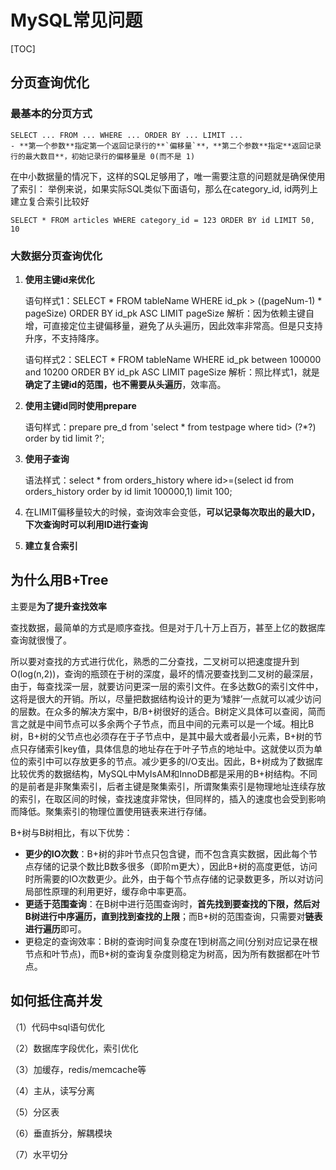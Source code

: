 # MySQL常见问题

[TOC]



## 分页查询优化

### 最基本的分页方式

~~~mysql
SELECT ... FROM ... WHERE ... ORDER BY ... LIMIT ... 
- **第一个参数**指定第一个返回记录行的**`偏移量`**，**第二个参数**指定**返回记录行的最大数目**，初始记录行的偏移量是 0(而不是 1)
~~~

在中小数据量的情况下，这样的SQL足够用了，唯一需要注意的问题就是确保使用了索引：
举例来说，如果实际SQL类似下面语句，那么在category_id, id两列上建立复合索引比较好

~~~mysql
SELECT * FROM articles WHERE category_id = 123 ORDER BY id LIMIT 50, 10
~~~

### 大数据分页查询优化

1. **使用主键id来优化**

   语句样式1：SELECT * FROM tableName WHERE id_pk > ((pageNum-1) * pageSize) ORDER BY id_pk ASC LIMIT pageSize
   解析：因为依赖主键自增，可直接定位主键偏移量，避免了从头遍历，因此效率非常高。但是只支持升序，不支持降序。

   

   语句样式2：SELECT * FROM tableName WHERE id_pk between 100000 and 10200 ORDER BY id_pk ASC LIMIT pageSize
   解析：照比样式1，就是**确定了主键id的范围，也不需要从头遍历**，效率高。

2. **使用主键id同时使用prepare**

   语句样式：prepare pre_d from 'select * from testpage where tid> (?*?) order by tid limit ?';

3. **使用子查询**

   语法样式：select * from orders_history where id>=(select id from orders_history order by id limit 100000,1) limit 100;

4. 在LIMIT偏移量较大的时候，查询效率会变低，**可以记录每次取出的最大ID，下次查询时可以利用ID进行查询**

5. **建立复合索引**





## 为什么用B+Tree

主要是**为了提升查找效率**

查找数据，最简单的方式是顺序查找。但是对于几十万上百万，甚至上亿的数据库查询就很慢了。

所以要对查找的方式进行优化，熟悉的二分查找，二叉树可以把速度提升到O(log(n,2))，查询的瓶颈在于树的深度，最坏的情况要查找到二叉树的最深层，由于，每查找深一层，就要访问更深一层的索引文件。在多达数G的索引文件中，这将是很大的开销。所以，尽量把数据结构设计的更为‘矮胖’一点就可以减少访问的层数。在众多的解决方案中，B/B+树很好的适合。B树定义具体可以查阅，简而言之就是中间节点可以多余两个子节点，而且中间的元素可以是一个域。相比B树，B+树的父节点也必须存在于子节点中，是其中最大或者最小元素，B+树的节点只存储索引key值，具体信息的地址存在于叶子节点的地址中。这就使以页为单位的索引中可以存放更多的节点。减少更多的I/O支出。因此，B+树成为了数据库比较优秀的数据结构，MySQL中MyIsAM和InnoDB都是采用的B+树结构。不同的是前者是非聚集索引，后者主键是聚集索引，所谓聚集索引是物理地址连续存放的索引，在取区间的时候，查找速度非常快，但同样的，插入的速度也会受到影响而降低。聚集索引的物理位置使用链表来进行存储。

B+树与B树相比，有以下优势：

- **更少的IO次数**：B+树的非叶节点只包含键，而不包含真实数据，因此每个节点存储的记录个数比B数多很多（即阶m更大），因此B+树的高度更低，访问时所需要的IO次数更少。此外，由于每个节点存储的记录数更多，所以对访问局部性原理的利用更好，缓存命中率更高。
- **更适于范围查询**：在B树中进行范围查询时，**首先找到要查找的下限，然后对B树进行中序遍历，直到找到查找的上限**；而B+树的范围查询，只需要对**链表进行遍历**即可。
- 更稳定的查询效率：B树的查询时间复杂度在1到树高之间(分别对应记录在根节点和叶节点)，而B+树的查询复杂度则稳定为树高，因为所有数据都在叶节点。





## 如何抵住高并发

（1）代码中sql语句优化

（2）数据库字段优化，索引优化

（3）加缓存，redis/memcache等

（4）主从，读写分离

（5）分区表

（6）垂直拆分，解耦模块

（7）水平切分

